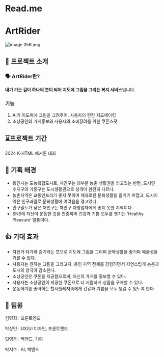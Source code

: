 # Read.me

# ArtRider

![image 356.png](Read%20me%20dee18298bef54a408300002ed247d923/image_356.png)

## **📖** 프로젝트 소개

### **🗣️** ArtRider란?

**내가 가는 길이 하나의 붓이 되어 지도에 그림을 그리는 복지 서비스**입니다.

### 기능

1. AI가 지도위에 그림을 그려주어, 사용자의 편한 지도메이킹
2. 소상공인의 가게홍보와 사용자의 소비장려를 위한 쿠폰스팟

## **⌛️프로젝트 기간**

2024 K-HTML 해커톤 대회

## **💭 기획 배경**

- 용인시는 도농복합도시로, 처인구는 대부분 농촌 생활권을 띄고있는 반면, 도시인 수지구와 기흥구는 도시생활권으로 성격이 완전히 다르다.
- 농촌지역은 교통인프라가 좋지 못하여 제대로된 문화생활을 즐기기 어렵고, 도시지역은 인구과밀로 문화생활에 여려움을 겪고있다.
- 인구밀도가 낮은 처인구는 처인구 자영업자에게 좋지 못한 지역이다.
- SNS에 자신이 운동한 것을 인증하며 건강과 기쁨 모두를 챙기는 ‘Healthy Pleasure’ 열풍이다.

## **👍 기대 효과**

- 자전거 타기와 걷기라는 붓으로 지도에 그림을 그리며 문화생활을 즐기며 예술성을 기를 수 있다.
- 사용자는 원하는 그림을 그리고자, 용인 지역 전체를 경험하면서 자연스럽게 농촌과 도시의 양극이 감소한다.
- 소상공인은 쿠폰을 제공함으로써, 자신의 가게를 홍보할 수 있다.
- 사용자는 소상공인이 제공한 쿠폰으로 더 저렴하게 상품을 구매할 수 있다.
- 운동하기를 좋아하는 헬시플레저족에게 건강과 기쁨을 모두 챙길 수 있도록 한다.

## **👥 팀원**

김민희 : 프론트엔드

박상민 : UX/UI 디자인,  프론트엔드

민영은 : 백엔드, 기획

박지수 : AI, 백엔드
